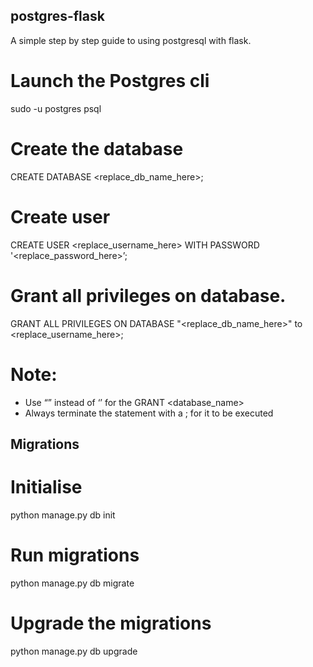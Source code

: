 ## postgres-flask
A simple step by step guide to using postgresql with flask.

# Launch the Postgres cli

sudo -u postgres psql

# Create the database

CREATE DATABASE <replace_db_name_here>;

# Create user 

CREATE USER <replace_username_here> WITH PASSWORD '<replace_password_here>’;

# Grant all privileges on database. 

GRANT ALL PRIVILEGES ON DATABASE "<replace_db_name_here>" to <replace_username_here>;

# Note: 
- Use “” instead of ‘’ for the GRANT <database_name>
- Always terminate the statement with a ; for it to be executed

## Migrations

# Initialise

python manage.py db init

# Run migrations

python manage.py db migrate

# Upgrade the migrations 

python manage.py db upgrade

